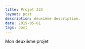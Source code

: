 ```yaml
---
title: Projet 333
layout: post
description: deuxième description.
date: 2019-05-01
tags: post
---
```

Mon deuxième projet
